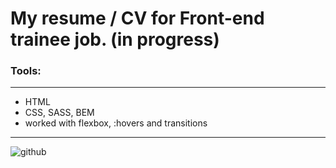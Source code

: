 # My resume / CV for Front-end trainee job. (in progress)

### Tools:
---
- HTML 
- CSS, SASS, BEM 
- worked with flexbox, :hovers and transitions
---
![github](https://user-images.githubusercontent.com/89069692/146733895-0a9e81e2-7efd-467b-95e6-e65fcbbc7c23.png)
